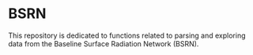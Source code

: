 # BSRN

This repository is dedicated to functions related to parsing and exploring data from the Baseline Surface Radiation Network (BSRN).
